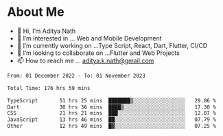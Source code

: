 # About Me

- 👋 Hi, I’m Aditya Nath
- 👀 I’m interested in ... Web and Mobile Development
- 🌱 I’m currently working on ...Type Script, React, Dart, Flutter, CI/CD
- 💞️ I’m looking to collaborate on ...Flutter and Web Projects
- 📫 How to reach me ... aditya.k.nath@gmail.com

<!--START_SECTION:waka-->

```txt
From: 01 December 2022 - To: 01 November 2023

Total Time: 176 hrs 59 mins

TypeScript       51 hrs 25 mins  ███████▒░░░░░░░░░░░░░░░░░   29.06 %
Dart             30 hrs 36 mins  ████▒░░░░░░░░░░░░░░░░░░░░   17.30 %
CSS              21 hrs 21 mins  ███░░░░░░░░░░░░░░░░░░░░░░   12.07 %
JavaScript       13 hrs 46 mins  ██░░░░░░░░░░░░░░░░░░░░░░░   07.79 %
Other            12 hrs 49 mins  █▓░░░░░░░░░░░░░░░░░░░░░░░   07.25 %
```

<!--END_SECTION:waka-->

<!---
kronosking007/kronosking007 is a ✨ special ✨ repository because its `README.md` (this file) appears on your GitHub profile.
You can click the Preview link to take a look at your changes.
--->
